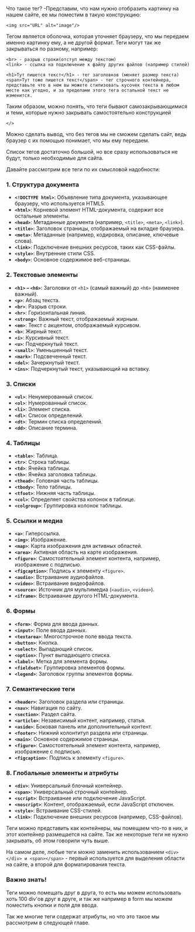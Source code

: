 Что такое тег? -Представим, что нам нужно отобразить картинку на нашем сайте, ее мы поместим в такую конструкцию: 
```
<img src="URL" alt="image"/>
```
Тегом является оболочка, которая уточняет браузеру, что мы передаем именно картинку ему, а не другой формат. Теги могут так же закрываться по разному, например:
```
<br> - разрыв строки(отступ между текстом)
<link> - ссылка на подключение к файлу других файлов (например стилей)

<h1>Тут пишется текст</h1> - тег заголовков (меняет размер текста)
<span>Тут тоже пишется текст</span> - тег строчного контейнера, представьте что в нем вы можете стилизовать кусочек текста в любом месте как угодно, и за пределами этого тега остальной текст не изменится.
```
Таким образом, можно понять, что теги бывают самозакрывающимися и теми, которые нужно закрывать самостоятельно конструкцией 
```
</>
```

Можно сделать вывод, что без тегов мы не сможем сделать сайт, ведь браузер с их помощью понимает, что мы ему передаем.

Список тегов достаточно большой, но все сразу использоваться не будут, только необходимые для сайта. 

Давайте рассмотрим все теги по их смысловой надобности:
### 1. Структура документа

- **`<!DOCTYPE html>`**: Объявление типа документа, указывающее браузеру, что используется HTML5.
- **`<html>`**: Корневой элемент HTML-документа, содержит все остальные элементы.
- **`<head>`**: Метаданные документа (например, `<title>`, `<meta>`, `<link>`).
- **`<title>`**: Заголовок страницы, отображаемый на вкладке браузера.
- **`<meta>`**: Метаданные (например, кодировка, описание, ключевые слова).
- **`<link>`**: Подключение внешних ресурсов, таких как CSS-файлы.
- **`<style>`**: Внутренние стили CSS.
- **`<body>`**: Основное содержимое веб-страницы.

### 2. Текстовые элементы

- **`<h1>` – `<h6>`**: Заголовки от `<h1>` (самый важный) до `<h6>` (наименее важный).
- **`<p>`**: Абзац текста.
- **`<br>`**: Разрыв строки.
- **`<hr>`**: Горизонтальная линия.
- **`<strong>`**: Важный текст, отображаемый жирным.
- **`<em>`**: Текст с акцентом, отображаемый курсивом.
- **`<b>`**: Жирный текст.
- **`<i>`**: Курсивный текст.
- **`<u>`**: Подчеркнутый текст.
- **`<small>`**: Уменьшенный текст.
- **`<mark>`**: Подсвеченный текст.
- **`<del>`**: Зачеркнутый текст.
- **`<ins>`**: Подчеркнутый текст, указывающий на вставку.

### 3. Списки

- **`<ul>`**: Ненумерованный список.
- **`<ol>`**: Нумерованный список.
- **`<li>`**: Элемент списка.
- **`<dl>`**: Список определений.
- **`<dt>`**: Термин списка определений.
- **`<dd>`**: Описание термина.

### 4. Таблицы

- **`<table>`**: Таблица.
- **`<tr>`**: Строка таблицы.
- **`<td>`**: Ячейка таблицы.
- **`<th>`**: Ячейка заголовка таблицы.
- **`<thead>`**: Головная часть таблицы.
- **`<tbody>`**: Тело таблицы.
- **`<tfoot>`**: Нижняя часть таблицы.
- **`<col>`**: Определяет свойства колонок в таблице.
- **`<colgroup>`**: Группировка колонок таблицы.

### 5. Ссылки и медиа

- **`<a>`**: Гиперссылка.
- **`<img>`**: Изображение.
- **`<map>`**: Карта изображения для активных областей.
- **`<area>`**: Активная область на карте изображения.
- **`<figure>`**: Самостоятельный элемент контента, например, изображение с подписью.
- **`<figcaption>`**: Подпись к элементу `<figure>`.
- **`<audio>`**: Встраивание аудиофайлов.
- **`<video>`**: Встраивание видеофайлов.
- **`<source>`**: Источник для мультимедиа (`<audio>`, `<video>`).
- **`<iframe>`**: Встраивание другого HTML-документа.

### 6. Формы

- **`<form>`**: Форма для ввода данных.
- **`<input>`**: Поле ввода данных.
- **`<textarea>`**: Многострочное поле ввода текста.
- **`<button>`**: Кнопка.
- **`<select>`**: Выпадающий список.
- **`<option>`**: Пункт выпадающего списка.
- **`<label>`**: Метка для элемента формы.
- **`<fieldset>`**: Группировка элементов формы.
- **`<legend>`**: Заголовок группы элементов формы.

### 7. Семантические теги

- **`<header>`**: Заголовок раздела или страницы.
- **`<nav>`**: Навигация по сайту.
- **`<section>`**: Раздел сайта.
- **`<article>`**: Независимый контент, например, статья.
- **`<aside>`**: Боковая панель или дополнительный контент.
- **`<footer>`**: Нижний колонтитул раздела или страницы.
- **`<main>`**: Основное содержимое страницы.
- **`<figure>`**: Самостоятельный элемент контента, например, изображение с подписью.
- **`<figcaption>`**: Подпись к элементу `<figure>`.

### 8. Глобальные элементы и атрибуты

- **`<div>`**: Универсальный блочный контейнер.
- **`<span>`**: Универсальный строчный контейнер.
- **`<script>`**: Встраивание или подключение JavaScript.
- **`<noscript>`**: Контент, отображаемый, если JavaScript отключен.
- **`<style>`**: Встраивание CSS-стилей.
- **`<link>`**: Подключение внешних ресурсов (например, CSS-файлов).

Теги можно представить как контейнеры, мы помещаем что-то в них, и этот контейнер размещается на сайте. Так же некоторые теги не нужно закрывать, об этом говорили чуть выше. 

На самом деле, любые теги можно заменить использованием `<div></div> и <span></span>` - первый используется для выделения области на сайте, а второй для форматирования текста.

### Важно знать! 
Теги можно помещать друг в друга, то есть мы можем использовать хоть 100 div'ов друг в друге, и так же например в form мы можем поместить кнопки и поля для ввода.

Так же многие теги содержат атрибуты, но что это такое мы рассмотрим в следующей главе.
